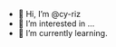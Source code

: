 - 👋 Hi, I’m @cy-riz
- 👀 I’m interested in ...
- 🌱 I’m currently learning.

<!---
cy-riz/cy-riz is a ✨ special ✨ repository because its `README.md` (this file) appears on your GitHub profile.
You can click the Preview link to take a look at your changes.
--->
